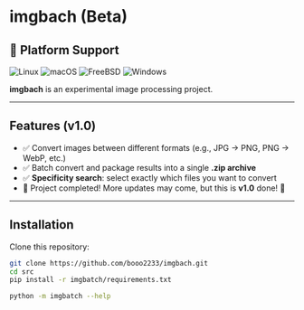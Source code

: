 # imgbach (Beta)
## 🚀 Platform Support

![Linux](https://img.shields.io/badge/Linux-Supported-brightgreen?logo=linux)
![macOS](https://img.shields.io/badge/macOS-Supported-brightgreen?logo=apple)
![FreeBSD](https://img.shields.io/badge/FreeBSD-Supported-brightgreen?logo=freebsd)
![Windows](https://img.shields.io/badge/Windows-Untested-lightgrey?logo=windows)

**imgbach** is an experimental image processing project.  
  

---

## Features (v1.0)
- ✅ Convert images between different formats (e.g., JPG → PNG, PNG → WebP, etc.)
- ✅ Batch convert and package results into a single **.zip archive**
- ✅ **Specificity search**: select exactly which files you want to convert
- 🎉 Project completed! More updates may come, but this is **v1.0** done! 🚀
---

## Installation
Clone this repository:
```bash
git clone https://github.com/booo2233/imgbach.git
cd src
pip install -r imgbatch/requirements.txt

python -m imgbatch --help
